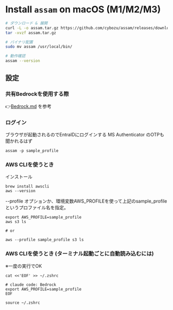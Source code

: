 # Install `assam` on macOS (M1/M2/M3)

```bash
# ダウンロード & 展開
curl -L -o assam.tar.gz https://github.com/cybozu/assam/releases/download/v1.2.7/assam_1.2.7_Darwin_arm64.tar.gz
tar -xvzf assam.tar.gz

# バイナリ配置
sudo mv assam /usr/local/bin/

# 動作確認
assam --version
```


## 設定 

### 共有Bedrockを使用する際

👉[Bedrock.md](./Bedrock.md) を参考

### ログイン

ブラウザが起動されるのでEntraIDにログインする
MS Authenticator のOTPも聞かれるはず

```
assam -p sample_profile
```

### AWS CLIを使うとき

インストール

```
brew install awscli
aws --version
```

--profile オプションか、環境変数AWS_PROFILEを使って上記のsample_profileというプロファイル名を指定。

```
export AWS_PROFILE=sample_profile
aws s3 ls

# or

aws --profile sample_profile s3 ls
```

### AWS CLIを使うとき (ターミナル起動ごとに自動読み込むには)
※一度の実行でOK

```
cat <<'EOF' >> ~/.zshrc

# claude code: Bedrock
export AWS_PROFILE=sample_profile
EOF

source ~/.zshrc
```

### 